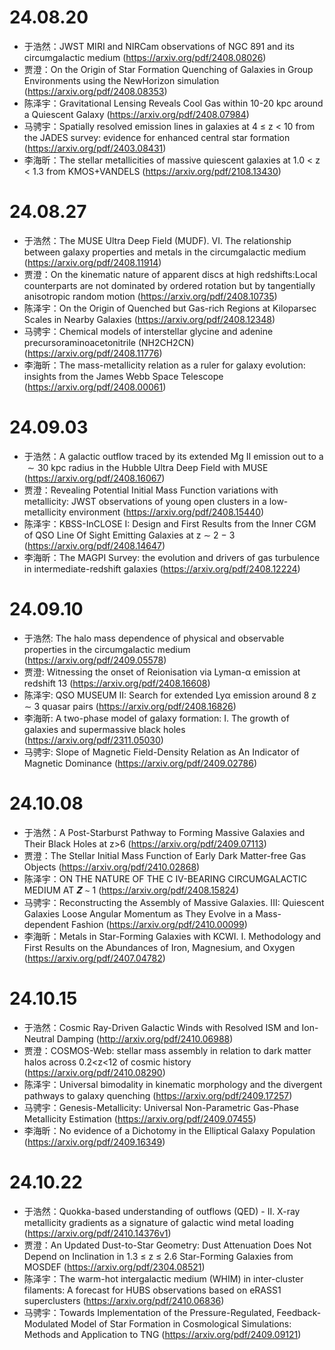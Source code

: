 # 24.08.20

- 于浩然：JWST MIRI and NIRCam observations of NGC 891 and its circumgalactic medium (https://arxiv.org/pdf/2408.08026)
- 贾澄：On the Origin of Star Formation Quenching of Galaxies in Group Environments using the NewHorizon simulation (https://arxiv.org/pdf/2408.08353)
- 陈泽宇：Gravitational Lensing Reveals Cool Gas within 10-20 kpc around a Quiescent Galaxy (https://arxiv.org/pdf/2408.07984)
- 马骋宇：Spatially resolved emission lines in galaxies at 4 ≤ z < 10 from the JADES survey: evidence for enhanced central star formation (https://arxiv.org/pdf/2403.08431)
- 李海昕：The stellar metallicities of massive quiescent galaxies at 1.0 < z < 1.3 from KMOS+VANDELS (https://arxiv.org/pdf/2108.13430)

# 24.08.27

- 于浩然：The MUSE Ultra Deep Field (MUDF). VI. The relationship between galaxy properties and metals in the circumgalactic medium (https://arxiv.org/pdf/2408.11914)
- 贾澄：On the kinematic nature of apparent discs at high redshifts:Local counterparts are not dominated by ordered rotation but by tangentially anisotropic random motion (https://arxiv.org/pdf/2408.10735)
- 陈泽宇：On the Origin of Quenched but Gas-rich Regions at Kiloparsec Scales in Nearby Galaxies (https://arxiv.org/pdf/2408.12348)
- 马骋宇：Chemical models of interstellar glycine and adenine precursoraminoacetonitrile (NH2CH2CN) (https://arxiv.org/pdf/2408.11776)
- 李海昕：The mass-metallicity relation as a ruler for galaxy evolution: insights from the James Webb Space Telescope (https://arxiv.org/pdf/2408.00061)

# 24.09.03

- 于浩然：A galactic outflow traced by its extended Mg II emission out to a $\sim30$ kpc radius in the Hubble Ultra Deep Field with MUSE (https://arxiv.org/pdf/2408.16067)
- 贾澄：Revealing Potential Initial Mass Function variations with metallicity: JWST observations of young open clusters in a low-metallicity environment (https://arxiv.org/pdf/2408.15440)
- 陈泽宇：KBSS-InCLOSE I: Design and First Results from the Inner CGM of QSO Line Of Sight Emitting Galaxies at z ∼ 2 − 3 (https://arxiv.org/pdf/2408.14647)
- 李海昕：The MAGPI Survey: the evolution and drivers of gas turbulence in intermediate-redshift galaxies (https://arxiv.org/pdf/2408.12224)

# 24.09.10

- 于浩然: The halo mass dependence of physical and observable properties in the circumgalactic medium (https://arxiv.org/pdf/2409.05578)
- 贾澄: Witnessing the onset of Reionisation via Lyman-α emission at redshift 13 (https://arxiv.org/pdf/2408.16608)
- 陈泽宇: QSO MUSEUM II: Search for extended Lyα emission around 8 z ∼ 3 quasar pairs (https://arxiv.org/pdf/2408.16826)
- 李海昕: A two-phase model of galaxy formation: I. The growth of galaxies and supermassive black holes (https://arxiv.org/pdf/2311.05030)
- 马骋宇: Slope of Magnetic Field-Density Relation as An Indicator of Magnetic Dominance (https://arxiv.org/pdf/2409.02786)

# 24.10.08

- 于浩然：A Post-Starburst Pathway to Forming Massive Galaxies and Their Black Holes at z>6 (https://arxiv.org/pdf/2409.07113)
- 贾澄：The Stellar Initial Mass Function of Early Dark Matter-free Gas Objects (https://arxiv.org/pdf/2410.02868)
- 陈泽宇：ON THE NATURE OF THE C IV-BEARING CIRCUMGALACTIC MEDIUM AT 𝒁 ∼ 1 (https://arxiv.org/pdf/2408.15824)
- 马骋宇：Reconstructing the Assembly of Massive Galaxies. III: Quiescent Galaxies Loose Angular Momentum as They Evolve in a Mass-dependent Fashion (https://arxiv.org/pdf/2410.00099)
- 李海昕：Metals in Star-Forming Galaxies with KCWI. I. Methodology and First Results on the Abundances of Iron, Magnesium, and Oxygen (https://arxiv.org/pdf/2407.04782)

# 24.10.15

- 于浩然：Cosmic Ray-Driven Galactic Winds with Resolved ISM and Ion-Neutral Damping (http://arxiv.org/pdf/2410.06988)
- 贾澄：COSMOS-Web: stellar mass assembly in relation to dark matter halos across 0.2\<z\<12 of cosmic history (https://arxiv.org/pdf/2410.08290)
- 陈泽宇：Universal bimodality in kinematic morphology and the divergent pathways to galaxy quenching (https://arxiv.org/pdf/2409.17257)
- 马骋宇：Genesis-Metallicity: Universal Non-Parametric Gas-Phase Metallicity Estimation (https://arxiv.org/pdf/2409.07455)
- 李海昕：No evidence of a Dichotomy in the Elliptical Galaxy Population (https://arxiv.org/pdf/2409.16349)

# 24.10.22
- 于浩然：Quokka-based understanding of outflows (QED) - II. X-ray metallicity gradients as a signature of galactic wind metal loading (https://arxiv.org/pdf/2410.14376v1)
- 贾澄：An Updated Dust-to-Star Geometry: Dust Attenuation Does Not Depend on Inclination in 1.3 ≤ z ≤ 2.6 Star-Forming Galaxies from MOSDEF (https://arxiv.org/pdf/2304.08521)
- 陈泽宇：The warm-hot intergalactic medium (WHIM) in inter-cluster filaments: A forecast for HUBS observations based on eRASS1 superclusters (https://arxiv.org/pdf/2410.06836)
- 马骋宇：Towards Implementation of the Pressure-Regulated, Feedback-Modulated Model of Star Formation in Cosmological Simulations: Methods and Application to TNG (https://arxiv.org/pdf/2409.09121)
